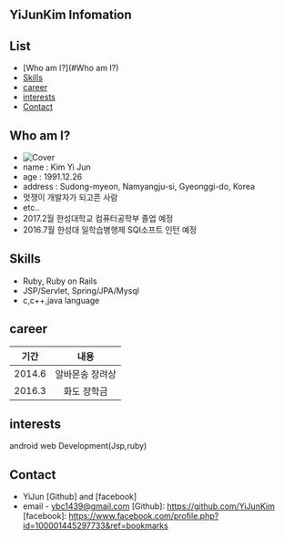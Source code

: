## YiJunKim Infomation

## List 

* [Who am I?](#Who am I?)
* [Skills](#Skills)
* [career](#career)
* [interests](#interest)
* [Contact](#Contact)

## <a name="Who am I?"></a>Who am I?
* ![Cover](http://i.imgur.com/O7FA0du.jpg?2)
* name : Kim Yi Jun
* age : 1991.12.26
* address : Sudong-myeon, Namyangju-si, Gyeonggi-do, Korea
* 멋쟁이 개발자가 되고픈 사람
* etc..
 * 2017.2월 한성대학교 컴퓨터공학부 졸업 예정
 * 2016.7월 한성대 일학습병행제 SQI소프트 인턴 예정

## <a name="Skills"></a>Skills

* Ruby, Ruby on Rails
* JSP/Servlet, Spring/JPA/Mysql
* c,c++,java language


## <a name="career"></a>career
| 기간  | 내용 |
| :---: | :---: |
| 2014.6 | 알바몬송 장려상 |
| 2016.3 |   화도 장학금   |



## <a name="interest"></a>interests
android 
web Development(Jsp,ruby)



## <a name="Contact"></a>Contact
* YiJun [Github] and [facebook]
* email - ybc1439@gmail.com
[Github]: https://github.com/YiJunKim
[facebook]: https://www.facebook.com/profile.php?id=100001445297733&ref=bookmarks
